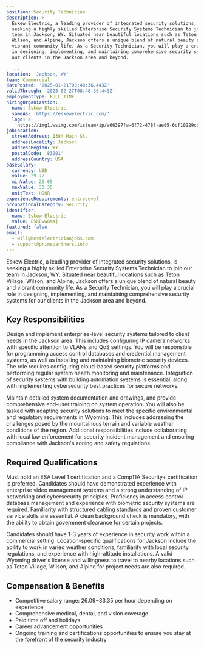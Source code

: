 ```yaml
---
position: Security Technician
description: >-
  Eskew Electric, a leading provider of integrated security solutions, is
  seeking a highly skilled Enterprise Security Systems Technician to join our
  team in Jackson, WY. Situated near beautiful locations such as Teton Village,
  Wilson, and Alpine, Jackson offers a unique blend of natural beauty and
  vibrant community life. As a Security Technician, you will play a crucial role
  in designing, implementing, and maintaining comprehensive security systems for
  our clients in the Jackson area and beyond.

  ...
location: 'Jackson, WY'
team: Commercial
datePosted: '2025-01-21T08:48:36.443Z'
validThrough: '2025-02-27T08:48:36.443Z'
employmentType: FULL_TIME
hiringOrganization:
  name: Eskew Electric
  sameAs: 'https://eskewelectric.com/'
  logo: >-
    https://img1.wsimg.com/isteam/ip/a06397fa-6f72-478f-ae05-6cf10229cbc5/blob-b5037f9.png/:/rs=w:501,h:400,cg:true,m/cr=w:501,h:400/qt=q:95
jobLocation:
  streetAddress: 1384 Main St.
  addressLocality: Jackson
  addressRegion: WY
  postalCode: '83001'
  addressCountry: USA
baseSalary:
  currency: USD
  value: 29.72
  minValue: 26.09
  maxValue: 33.35
  unitText: HOUR
experienceRequirements: entryLevel
occupationalCategory: Security
identifier:
  name: Eskew Electric
  value: ESKEww8maj
featured: false
email:
  - will@bestelectricianjobs.com
  - support@primepartners.info
---
```




Eskew Electric, a leading provider of integrated security solutions, is seeking a highly skilled Enterprise Security Systems Technician to join our team in Jackson, WY. Situated near beautiful locations such as Teton Village, Wilson, and Alpine, Jackson offers a unique blend of natural beauty and vibrant community life. As a Security Technician, you will play a crucial role in designing, implementing, and maintaining comprehensive security systems for our clients in the Jackson area and beyond.

## Key Responsibilities
Design and implement enterprise-level security systems tailored to client needs in the Jackson area. This includes configuring IP camera networks with specific attention to VLANs and QoS settings. You will be responsible for programming access control databases and credential management systems, as well as installing and maintaining biometric security devices. The role requires configuring cloud-based security platforms and performing regular system health monitoring and maintenance. Integration of security systems with building automation systems is essential, along with implementing cybersecurity best practices for secure networks.

Maintain detailed system documentation and drawings, and provide comprehensive end-user training on system operation. You will also be tasked with adapting security solutions to meet the specific environmental and regulatory requirements in Wyoming. This includes addressing the challenges posed by the mountainous terrain and variable weather conditions of the region. Additional responsibilities include collaborating with local law enforcement for security incident management and ensuring compliance with Jackson's zoning and safety regulations.

## Required Qualifications
Must hold an ESA Level 1 certification and a CompTIA Security+ certification is preferred. Candidates should have demonstrated experience with enterprise video management systems and a strong understanding of IP networking and cybersecurity principles. Proficiency in access control database management and experience with biometric security systems are required. Familiarity with structured cabling standards and proven customer service skills are essential. A clean background check is mandatory, with the ability to obtain government clearance for certain projects.

Candidates should have 1-3 years of experience in security work within a commercial setting. Location-specific qualifications for Jackson include the ability to work in varied weather conditions, familiarity with local security regulations, and experience with high-altitude installations. A valid Wyoming driver's license and willingness to travel to nearby locations such as Teton Village, Wilson, and Alpine for project needs are also required.

## Compensation & Benefits
- Competitive salary range: $26.09-$33.35 per hour depending on experience
- Comprehensive medical, dental, and vision coverage
- Paid time off and holidays
- Career advancement opportunities
- Ongoing training and certifications opportunities to ensure you stay at the forefront of the security industry
